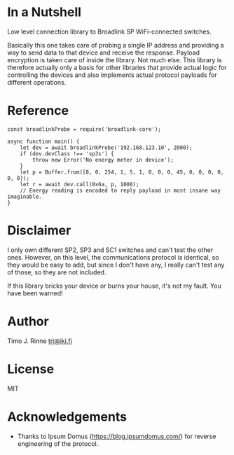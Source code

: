 In a Nutshell
=============

Low level connection library to Broadlink SP WiFi-connected switches.

Basically this one takes care of probing a single IP address and
providing a way to send data to that device and receive the
response. Payload encryption is taken care of inside the library. Not
much else. This library is therefore actually only a basis for other
libraries that provide actual logic for controlling the devices and
also implements actual protocol payloads for different operations.


Reference
=========

```
const broadlinkProbe = require('broadlink-core');

async function main() {
    let dev = await broadlinkProbe('192.168.123.10', 2000);
    if (dev.devClass !== 'sp3s') {
        throw new Error('No energy meter in device');
    }
    let p = Buffer.from([8, 0, 254, 1, 5, 1, 0, 0, 0, 45, 0, 0, 0, 0, 0, 0]);
    let r = await dev.call(0x6a, p, 1000);
    // Energy reading is encoded to reply payload in most insane way imaginable.
}
```


Disclaimer
==========

I only own different SP2, SP3 and SC1 switches and can't test the
other ones. However, on this level, the communications protocol is
identical, so they would be easy to add, but since I don't have any, I
really can't test any of those, so they are not included.

If this library bricks your device or burns your house, it's not my
fault. You have been warned!


Author
======

Timo J. Rinne <tri@iki.fi>


License
=======

MIT


Acknowledgements
================

- Thanks to Ipsum Domus (https://blog.ipsumdomus.com/) for reverse
  engineering of the protocol.

